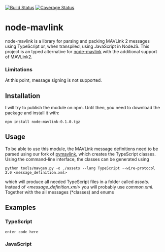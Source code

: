 [![Build Status](https://travis-ci.org/ifrunistuttgart/node-mavlink.svg?branch=master)](https://travis-ci.org/ifrunistuttgart/node-mavlink)
[![Coverage Status](https://coveralls.io/repos/github/ifrunistuttgart/node-mavlink/badge.svg?branch=master)](https://coveralls.io/github/ifrunistuttgart/node-mavlink?branch=master)
# node-mavlink
node-mavlink is a library for parsing and packing MAVLink 2 messages using TypeScript or, when transpiled, using JavaScript in NodeJS. This project is an typed alternative for [node-mavlink](https://github.com/omcaree/node-mavlink) with the additional support of MAVLink2.
### Limitations
At this point, message signing is not supported.
## Installation
I will try to publish the module on npm. Until then, you need to download the package and install it with:

    npm install node-mavlink-0.1.0.tgz

## Usage
To be able to use this module, the MAVLink message definitions need to be parsed using our fork of [pymavlink](https://github.com/ifrunistuttgart/pymavlink), which creates the TypeScript classes.
Using the command-line interface, the classes can be generated using

    python tools/mavgen.py -o ./assets --lang TypeScript --wire-protocol 2.0 <message_definition.xml>
which will produce all needed TypeScript files in a folder called *assets*. Instead of *<message_definition.xml>* you will probably use *common.xml*.
Together with the all messages (*classes) and enums
## Examples
### TypeScript

    enter code here

### JavaScript
<!--stackedit_data:
eyJoaXN0b3J5IjpbLTU5NjE4Mzk5MSwtMTYyNjkzMzQ5NV19
-->